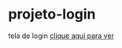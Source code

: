# projeto-login
tela de login
[clique aqui para ver]('file:///home/polado/Documentos/GitHub/projeto-login/index.html')
